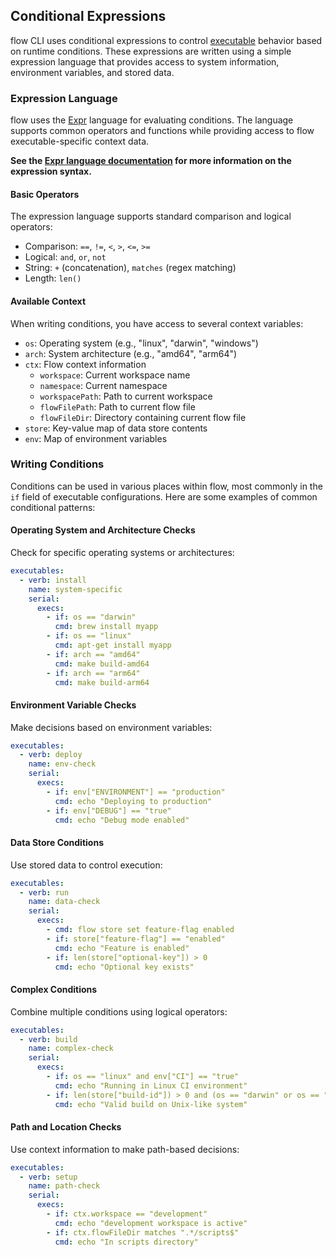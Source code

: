 ## Conditional Expressions

flow CLI uses conditional expressions to control [executable](executable.md) behavior based on runtime conditions. These expressions are written
using a simple expression language that provides access to system information, environment variables, and stored data.

### Expression Language

flow uses the [Expr](https://expr-lang.org) language for evaluating conditions. The language supports common
operators and functions while providing access to flow executable-specific context data.

**See the [Expr language documentation](https://expr-lang.org/docs/language-definition) for more information on the
expression syntax.**

#### Basic Operators

The expression language supports standard comparison and logical operators:

- Comparison: `==`, `!=`, `<`, `>`, `<=`, `>=`
- Logical: `and`, `or`, `not`
- String: `+` (concatenation), `matches` (regex matching)
- Length: `len()`

#### Available Context

When writing conditions, you have access to several context variables:

- `os`: Operating system (e.g., "linux", "darwin", "windows")
- `arch`: System architecture (e.g., "amd64", "arm64")
- `ctx`: Flow context information
    - `workspace`: Current workspace name
    - `namespace`: Current namespace
    - `workspacePath`: Path to current workspace
    - `flowFilePath`: Path to current flow file
    - `flowFileDir`: Directory containing current flow file
- `store`: Key-value map of data store contents
- `env`: Map of environment variables

### Writing Conditions

Conditions can be used in various places within flow, most commonly in the `if` field of executable configurations. Here are
some examples of common conditional patterns:

#### Operating System and Architecture Checks

Check for specific operating systems or architectures:

```yaml
executables:
  - verb: install
    name: system-specific
    serial:
      execs:
        - if: os == "darwin"
          cmd: brew install myapp
        - if: os == "linux" 
          cmd: apt-get install myapp
        - if: arch == "amd64"
          cmd: make build-amd64
        - if: arch == "arm64"
          cmd: make build-arm64
```

#### Environment Variable Checks

Make decisions based on environment variables:

```yaml
executables:
  - verb: deploy
    name: env-check
    serial:
      execs:
        - if: env["ENVIRONMENT"] == "production"
          cmd: echo "Deploying to production"
        - if: env["DEBUG"] == "true"
          cmd: echo "Debug mode enabled"
```

#### Data Store Conditions

Use stored data to control execution:

```yaml
executables:
  - verb: run
    name: data-check
    serial:
      execs:
        - cmd: flow store set feature-flag enabled
        - if: store["feature-flag"] == "enabled"
          cmd: echo "Feature is enabled"
        - if: len(store["optional-key"]) > 0
          cmd: echo "Optional key exists"
```

#### Complex Conditions

Combine multiple conditions using logical operators:

```yaml
executables:
  - verb: build
    name: complex-check
    serial:
      execs:
        - if: os == "linux" and env["CI"] == "true"
          cmd: echo "Running in Linux CI environment"
        - if: len(store["build-id"]) > 0 and (os == "darwin" or os == "linux")
          cmd: echo "Valid build on Unix-like system"
```

#### Path and Location Checks

Use context information to make path-based decisions:

```yaml
executables:
  - verb: setup
    name: path-check
    serial:
      execs:
        - if: ctx.workspace == "development"
          cmd: echo "development workspace is active"
        - if: ctx.flowFileDir matches ".*/scripts$"
          cmd: echo "In scripts directory"
```
